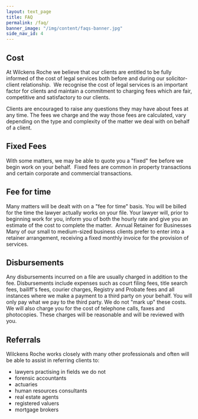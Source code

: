 ```yaml
---
layout: text_page
title: FAQ
permalink: /faq/
banner_image: "/img/content/faqs-banner.jpg"
side_nav_id: 4
---
```


## Cost

At Wilckens Roche we believe that our clients are entitled to be fully informed of the cost of legal services both before and during our solicitor-client relationship.  We recognise the cost of legal services is an important factor for clients and maintain a commitment to charging fees which are fair, competitive and satisfactory to our clients.

Clients are encouraged to raise any questions they may have about fees at any time. The fees we charge and the way those fees are calculated, vary depending on the type and complexity of the matter we deal with on behalf of a client.

## Fixed Fees

With some matters, we may be able to quote you a "fixed" fee before we begin work on your behalf.  Fixed fees are common in property transactions and certain corporate and commercial transactions.

## Fee for time

Many matters will be dealt with on a "fee for time" basis. You will be billed for the time the lawyer actually works on your file. Your lawyer will, prior to beginning work for you, inform you of both the hourly rate and give you an estimate of the cost to complete the matter. 
Annual Retainer for Businesses
Many of our small to medium-sized business clients prefer to enter into a retainer arrangement, receiving a fixed monthly invoice for the provision of services.

## Disbursements

Any disbursements incurred on a file are usually charged in addition to the fee. Disbursements include expenses such as court filing fees, title search fees, bailiff's fees, courier charges, Registry and Probate fees and all instances where we make a payment to a third party on your behalf. You will only pay what we pay to the third party. We do not "mark up" these costs.  We will also charge you for the cost of telephone calls, faxes and photocopies. These charges will be reasonable and will be reviewed with you.

## Referrals

Wilckens Roche works closely with many other professionals and often will be able to assist in referring clients to:

* lawyers practising in fields we do not
* forensic accountants
* actuaries
* human resources consultants
* real estate agents
* registered valuers
* mortgage brokers